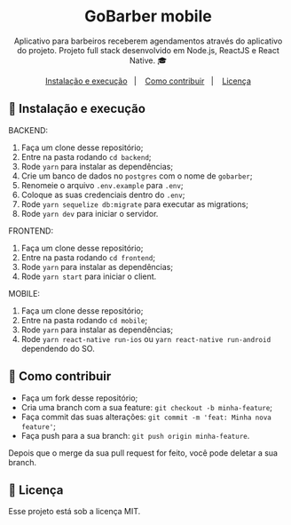 <h1 align="center">
  GoBarber mobile
</h1>

<p align="center">Aplicativo para barbeiros receberem agendamentos através do aplicativo do projeto. Projeto full stack desenvolvido em Node.js, ReactJS e React Native. 🎓</p>

<p align="center">
  <a href="#-instalacao-e-execução">Instalação e execução</a>&nbsp;&nbsp;&nbsp;|&nbsp;&nbsp;&nbsp;
  <a href="#-como-contribuir">Como contribuir</a>&nbsp;&nbsp;&nbsp;|&nbsp;&nbsp;&nbsp;
  <a href="#memo-licença">Licença</a>
</p>

## 🚀 Instalação e execução

BACKEND:

1. Faça um clone desse repositório;
2. Entre na pasta rodando `cd backend`;
3. Rode `yarn` para instalar as dependências;
4. Crie um banco de dados no `postgres` com o nome de `gobarber`;
5. Renomeie o arquivo `.env.example` para `.env`;
6. Coloque as suas credenciais dentro do `.env`;
7. Rode `yarn sequelize db:migrate` para executar as migrations;
8. Rode `yarn dev` para iniciar o servidor.

FRONTEND:

1. Faça um clone desse repositório;
2. Entre na pasta rodando `cd frontend`;
3. Rode `yarn` para instalar as dependências;
4. Rode `yarn start` para iniciar o client.

MOBILE:

1. Faça um clone desse repositório;
2. Entre na pasta rodando `cd mobile`;
3. Rode `yarn` para instalar as dependências;
4. Rode `yarn react-native run-ios` ou `yarn react-native run-android` dependendo do SO.

## 🤔 Como contribuir

- Faça um fork desse repositório;
- Cria uma branch com a sua feature: `git checkout -b minha-feature`;
- Faça commit das suas alterações: `git commit -m 'feat: Minha nova feature'`;
- Faça push para a sua branch: `git push origin minha-feature`.

Depois que o merge da sua pull request for feito, você pode deletar a sua branch.

## :memo: Licença

Esse projeto está sob a licença MIT.
